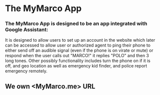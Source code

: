 # The MyMarco App
### The MyMarco App is designed to be an app integrated with Google Assistant: 
It is designed to allow users to set up an account in the website which later can be accessed to
allow user or authorized agent to ping their phone to either send off an audible signal (even if the phone is on virate or mute)
or respond when the user calls out "MARCO!" it replies "POLO" and then 3 long tones. 
Other possibly functionality includes turn the phone on if it is off, and geo location
as well as emergency kid finder, and police report emergency remotely.

## We own <MyMarco.me> URL
